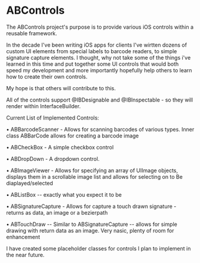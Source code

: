# ABControls
The ABControls project's purpose is to provide various iOS controls within a reusable framework.

In the decade I've been writing iOS apps for clients I've wirtten dozens of custom UI elements from special labels to
barcode readers, to simple signature capture elements.  I thought, why not take some of the things i've learned in this 
time and put together some UI controls that would both speed my development and more importantly hopefully help others 
to learn how to create their own controls.

My hope is that others will contribute to this.

All of the controls support @IBDesignable and @IBInspectable - so they will render within InterfaceBuilder.

Current List of Implemented Controls:

• ABBarcodeScanner - Allows for scanning barcodes of various types.  Inner class ABBarCode allows for creating a barcode image

• ABCheckBox - A simple checkbox control

• ABDropDown - A dropdown control.  

• ABImageViewer - Allows for specifying an array of UIImage objects, displays them in a scrollable image list and allows for selecting on to Be diaplayed/selected

• ABListBox -- exactly what you expect it to be

• ABSignatureCapture - Allows for capture a touch drawn signature - returns as data, an image or a bezierpath

• ABTouchDraw -- Similar to ABSignatureCapture -- allows for simple drawing with return data as an image.  Very nasic, plenty of room for enhancement

I have created some placeholder classes for controls I plan to implement in the near future.

